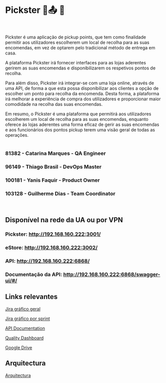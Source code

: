 # Pickster :round_pushpin::outbox_tray: :gift: 

<br>
<p> Pickster é uma aplicação de pickup points, que tem como finalidade permitir aos utilizadores escolherem um local de recolha para as suas encomendas, em vez de optarem pelo tradicional método de entrega em casa. <br>
<p> A plataforma Pickster irá fornecer interfaces para as lojas aderentes gerirem as suas encomendas e disponibilizarem os respetivos pontos de recolha. <br>
<p> Para além disso, Pickster irá integrar-se com uma loja online, através de uma API, de forma a que esta possa disponibilizar aos clientes a opção de escolher um ponto para recolha da encomenda. Desta forma, a plataforma irá melhorar a experiência de compra dos utilizadores e proporcionar maior comodidade na recolha das suas encomendas. <br>

<p> Em resumo, o Pickster é uma plataforma que permitirá aos utilizadores escolherem um local de recolha para as suas encomendas, enquanto oferece às lojas aderentes uma forma eficaz de gerir as suas encomendas e aos funcionários dos pontos pickup terem uma visão geral de todas as operações. <br>


  
<br>

### 81382 - Catarina Marques - QA Engineer
### 96149 - Thiago Brasil - DevOps Master
### 100181 - Yanis Faquir - Product Owner 
### 103128 - Guilherme Dias - Team Coordinator

<br>


## Disponível na rede da UA ou por VPN

### Pickster: http://192.168.160.222:3001/
### eStore: http://192.168.160.222:3002/
### API: http://192.168.160.222:6868/
### Documentação da API: http://192.168.160.222:6868/swagger-ui/#/

## Links relevantes
[Jira gráfico geral](https://tqspickster.atlassian.net/jira/software/projects/PICK/boards/1/reports/cumulative)

[Jira gráfico por sprint](https://tqspickster.atlassian.net/jira/software/projects/PICK/boards/1/reports/burndown?source=sidebar)
  
[API Documentation](http://192.168.160.222:6868/swagger-ui/#/)
  
[Quality Dashboard]()
  
[Google Drive](https://drive.google.com/drive/folders/1fBhlVaauZFbVLYYLIWK9Hazx701Cvmov)
  
  
## Arquitectura
  
  [Arquitectura](./arquitectura.jpg)

  

  

